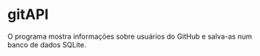 # gitAPI
O programa mostra informações sobre usuários do GitHub e salva-as num banco de dados SQLite.
